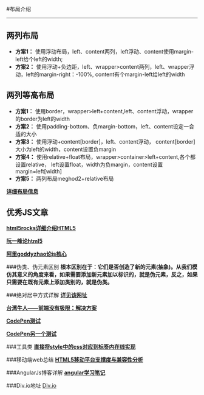 #布局介绍
________________
## 两列布局
* **方案1：**
  使用浮动布局，left、content两列，left浮动、content使用margin-left给个left的width;
* **方案2：**
  使用浮动+负边距，left、wrapper>content两列，left、wrapper浮动，left的margin-right：-100%,
content有个margin-left给left的width

## 两列等高布局
 * **方案1：**
  使用border，wrapper>left+content,left、content浮动，wrapper的border为left的width
 * **方案2：**
  使用padding-bottom、负margin-bottom，left、content设定一合适的大小
 * **方案3：**
  使用浮动+content[border]，left、content浮动，
content[border]大小为left的width，content设置负margin
 * **方案4：**
  使用relative+float布局，wrapper>container>left+content,各个都设置relative，
left设置float，width为负margin，content设置margin=left[width]
 * **方案5：**
  两列布局meghod2+relative布局 

[**详细布局信息**](http://www.cnblogs.com/jununx/p/3336553.html)
## 优秀JS文章
[**html5rocks详细介绍HTML5**](http://slides.html5rocks.com/#landing-slide) 

[**阮一峰论html5**](http://javascript.ruanyifeng.com/#introduction)

[**阿里goddyzhao论js核心**](http://goddyzhao.tumblr.com/JavaScript-Internal)

###伪类、伪元素区别
 **根本区别在于：它们是否创造了新的元素(抽象)。从我们模仿其意义的角度来看，如果需要添加新元素加以标识的，就是伪元素，反之，如果只需要在既有元素上添加类别的，就是伪类。**
 
###绝对居中方式详解
[**详见该网址**](http://blog.csdn.net/freshlover/article/details/11579669)

[**台湾牛人——前端没有极限：解决方案**](http://wcc723.github.io/css/2015/01/16/css-magic/)

[**CodePen测试**](http://codepen.io/KatieK2/pen/AbxGr)

[**CodePen另一个测试**](http://codepen.io/thirdtiu/pen/fjnxd)

###工具类
[**直接将style中的css对应到标签内在线实现**](http://templates.mailchimp.com/resources/inline-css/)

###移动端web总结
[**HTML5移动平台支撑度与兼容性分析**](http://zhangdaiping.iteye.com/blog/1645363)

###AngularJs博客详解
[**angular学习笔记**](http://www.cnblogs.com/lcllao/tag/%E7%AC%94%E8%AE%B0/)

###Div.io地址
[Div.io](http://div.io/user/1811)
